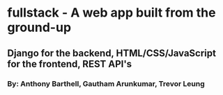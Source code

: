 # fullstack - A web app built from the ground-up
## Django for the backend, HTML/CSS/JavaScript for the frontend, REST API's
### By: Anthony Barthell, Gautham Arunkumar, Trevor Leung
